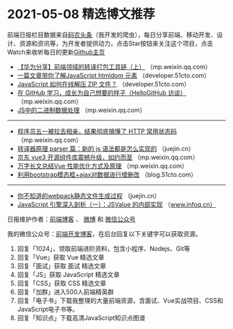 # 2021-05-08 精选博文推荐

前端日报栏目数据来自[码农头条](https://toutiao.qdkfweb.cn/)（我开发的爬虫），每日分享前端、移动开发、设计、资源和资讯等，为开发者提供动力，点击Star按钮来关注这个项目，点击Watch来收听每日的更新[Github主页](https://github.com/kujian/frontendDaily)
* [【华为分享】前端领域的转译打包工具链（上）](https://mp.weixin.qq.com/s?__biz=MzI4OTU0NTU1NA==&mid=2247485126&idx=1&sn=36018d1d83f8cd068ead2ebc9fa0aff7) （mp.weixin.qq.com）
* [一篇文章带你了解JavaScript htmldom 元素](https://developer.51cto.com/art/202105/661223.htm) （developer.51cto.com）
* [JavaScript 如何在线解压 ZIP 文件？](https://developer.51cto.com/art/202105/661319.htm) （developer.51cto.com）
* [在 GitHub 学习，成长为自己想要的样子（HelloGitHub 访谈）](https://mp.weixin.qq.com/s/8DVYkezqZ7KbSzP7cQgFsQ) （mp.weixin.qq.com）
* [JS中的二进制数据处理](https://mp.weixin.qq.com/s?__biz=MzAxOTY5MDMxNA==&mid=2455762613&idx=1&sn=9fbb29b683e9eb6c2d361b99ed00f13c) （mp.weixin.qq.com）

***
* [程序员五一被拉去相亲，结果彻底搞懂了 HTTP 常用状态码](https://mp.weixin.qq.com/s/ZBJEakNhHMlp1cJ075DXwg) （mp.weixin.qq.com）
* [转译器原理 parser 篇：新的 js 语法都是怎么实现的](https://juejin.cn/post/6959502530745204772) （juejin.cn）
* [京东 vue3 开源组件库震撼升级，如约而至](https://mp.weixin.qq.com/s?__biz=MzUyMDAxMjQ3Ng==&mid=2247496500&idx=1&sn=69c3b829572ba725d810970d526b6c43) （mp.weixin.qq.com）
* [万字长文总结Vue 性能优化方式及原理](https://mp.weixin.qq.com/s?__biz=MzI1NDU3NzM5Mg==&mid=2247487101&idx=1&sn=92c60dd47cf94731829bf006cd2b5e36) （mp.weixin.qq.com）
* [利用bootstrap模态框+ajax对数据进行增删改](https://blog.51cto.com/linzb/2759206) （blog.51cto.com）

***
* [你不知道的webpack静态文件生成过程](https://juejin.cn/post/6959449526197288996) （juejin.cn）
* [JavaScript 引擎深入剖析（一）：JSValue 的内部实现](https://www.infoq.cn/article/e8CdMSWKcDJSk3JhrGus) （www.infoq.cn）

日报维护作者：[前端博客](https://qdkfweb.cn/) 、 [微博](http://weibo.com/kujian) 和 [微信公众号](https://open.weixin.qq.com/qr/code?username=caibaojian_com)

我的微信公众号：[前端开发博客](https://open.weixin.qq.com/qr/code?username=caibaojian_com)，在后台回复以下关键字可以获取资源。

1. 回复「1024」，领取前端进阶资料，包含小程序、Nodejs、Git等
2. 回复「Vue」获取 Vue 精选文章
3. 回复「面试」获取 面试 精选文章
4. 回复「JS」获取 JavaScript 精选文章
5. 回复「CSS」获取 CSS 精选文章
6. 回复「加群」进入500人前端精英群
7. 回复「电子书」下载我整理的大量前端资源，含面试、Vue实战项目、CSS和JavaScript电子书等。
8. 回复「知识点」下载高清JavaScript知识点图谱